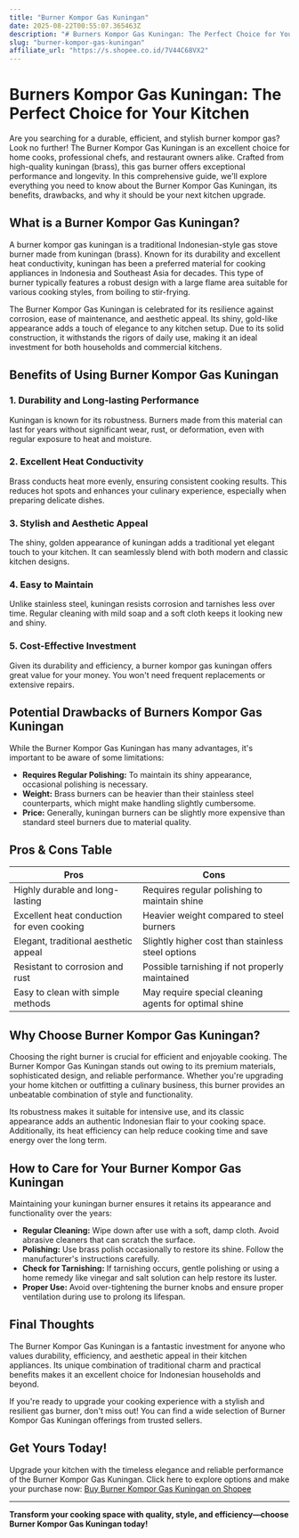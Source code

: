 ```yaml
---
title: "Burner Kompor Gas Kuningan"
date: 2025-08-22T00:55:07.365463Z
description: "# Burners Kompor Gas Kuningan: The Perfect Choice for Your Kitchen..."
slug: "burner-kompor-gas-kuningan"
affiliate_url: "https://s.shopee.co.id/7V44C68VX2"
---
```

# Burners Kompor Gas Kuningan: The Perfect Choice for Your Kitchen

Are you searching for a durable, efficient, and stylish burner kompor gas? Look no further! The Burner Kompor Gas Kuningan is an excellent choice for home cooks, professional chefs, and restaurant owners alike. Crafted from high-quality kuningan (brass), this gas burner offers exceptional performance and longevity. In this comprehensive guide, we'll explore everything you need to know about the Burner Kompor Gas Kuningan, its benefits, drawbacks, and why it should be your next kitchen upgrade.

## What is a Burner Kompor Gas Kuningan?

A burner kompor gas kuningan is a traditional Indonesian-style gas stove burner made from kuningan (brass). Known for its durability and excellent heat conductivity, kuningan has been a preferred material for cooking appliances in Indonesia and Southeast Asia for decades. This type of burner typically features a robust design with a large flame area suitable for various cooking styles, from boiling to stir-frying.

The Burner Kompor Gas Kuningan is celebrated for its resilience against corrosion, ease of maintenance, and aesthetic appeal. Its shiny, gold-like appearance adds a touch of elegance to any kitchen setup. Due to its solid construction, it withstands the rigors of daily use, making it an ideal investment for both households and commercial kitchens.

## Benefits of Using Burner Kompor Gas Kuningan

### 1. Durability and Long-lasting Performance  
Kuningan is known for its robustness. Burners made from this material can last for years without significant wear, rust, or deformation, even with regular exposure to heat and moisture.

### 2. Excellent Heat Conductivity  
Brass conducts heat more evenly, ensuring consistent cooking results. This reduces hot spots and enhances your culinary experience, especially when preparing delicate dishes.

### 3. Stylish and Aesthetic Appeal  
The shiny, golden appearance of kuningan adds a traditional yet elegant touch to your kitchen. It can seamlessly blend with both modern and classic kitchen designs.

### 4. Easy to Maintain  
Unlike stainless steel, kuningan resists corrosion and tarnishes less over time. Regular cleaning with mild soap and a soft cloth keeps it looking new and shiny.

### 5. Cost-Effective Investment  
Given its durability and efficiency, a burner kompor gas kuningan offers great value for your money. You won't need frequent replacements or extensive repairs.

## Potential Drawbacks of Burners Kompor Gas Kuningan

While the Burner Kompor Gas Kuningan has many advantages, it's important to be aware of some limitations:

- **Requires Regular Polishing:** To maintain its shiny appearance, occasional polishing is necessary.
- **Weight:** Brass burners can be heavier than their stainless steel counterparts, which might make handling slightly cumbersome.
- **Price:** Generally, kuningan burners can be slightly more expensive than standard steel burners due to material quality.

## Pros & Cons Table

| Pros                                              | Cons                                                     |
|---------------------------------------------------|----------------------------------------------------------|
| Highly durable and long-lasting                | Requires regular polishing to maintain shine          |
| Excellent heat conduction for even cooking     | Heavier weight compared to steel burners               |
| Elegant, traditional aesthetic appeal         | Slightly higher cost than stainless steel options    |
| Resistant to corrosion and rust                | Possible tarnishing if not properly maintained       |
| Easy to clean with simple methods               | May require special cleaning agents for optimal shine |

## Why Choose Burner Kompor Gas Kuningan?

Choosing the right burner is crucial for efficient and enjoyable cooking. The Burner Kompor Gas Kuningan stands out owing to its premium materials, sophisticated design, and reliable performance. Whether you're upgrading your home kitchen or outfitting a culinary business, this burner provides an unbeatable combination of style and functionality.

Its robustness makes it suitable for intensive use, and its classic appearance adds an authentic Indonesian flair to your cooking space. Additionally, its heat efficiency can help reduce cooking time and save energy over the long term.

## How to Care for Your Burner Kompor Gas Kuningan

Maintaining your kuningan burner ensures it retains its appearance and functionality over the years:

- **Regular Cleaning:** Wipe down after use with a soft, damp cloth. Avoid abrasive cleaners that can scratch the surface.
- **Polishing:** Use brass polish occasionally to restore its shine. Follow the manufacturer's instructions carefully.
- **Check for Tarnishing:** If tarnishing occurs, gentle polishing or using a home remedy like vinegar and salt solution can help restore its luster.
- **Proper Use:** Avoid over-tightening the burner knobs and ensure proper ventilation during use to prolong its lifespan.

## Final Thoughts

The Burner Kompor Gas Kuningan is a fantastic investment for anyone who values durability, efficiency, and aesthetic appeal in their kitchen appliances. Its unique combination of traditional charm and practical benefits makes it an excellent choice for Indonesian households and beyond.

If you're ready to upgrade your cooking experience with a stylish and resilient gas burner, don't miss out! You can find a wide selection of Burner Kompor Gas Kuningan offerings from trusted sellers. 

## Get Yours Today!

Upgrade your kitchen with the timeless elegance and reliable performance of the Burner Kompor Gas Kuningan. Click here to explore options and make your purchase now: [Buy Burner Kompor Gas Kuningan on Shopee](https://s.shopee.co.id/7V44C68VX2)

---

**Transform your cooking space with quality, style, and efficiency—choose Burner Kompor Gas Kuningan today!**